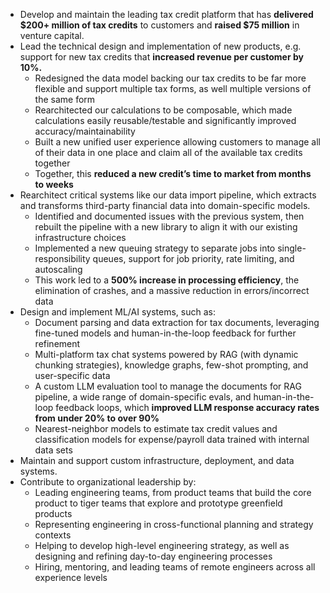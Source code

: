 - Develop and maintain the leading tax credit platform that has **delivered $200+ million of tax credits** to customers and **raised $75 million**   in venture capital.
- Lead the technical design and implementation of new products, e.g. support for new tax credits that **increased revenue per customer by 10%.**
  - Redesigned the data model backing our tax credits to be far more flexible and support multiple tax forms, as well multiple versions of the same form
  - Rearchitected our calculations to be composable, which made calculations  easily reusable/testable and significantly improved accuracy/maintainability
  - Built a new unified user experience allowing customers to manage all of their data in one place and claim all of the available tax credits together
  - Together, this **reduced a new credit’s time to market from months to weeks**
- Rearchitect critical systems like our data import pipeline, which extracts and transforms third-party financial data into domain-specific models.
  - Identified and documented issues with the previous system, then rebuilt the pipeline with a new library to align it with our existing infrastructure choices
  - Implemented a new queuing strategy to separate jobs into single-responsibility queues, support for job priority, rate limiting, and autoscaling
  - This work led to a **500% increase in processing efficiency**, the elimination of crashes, and a massive reduction in errors/incorrect data
- Design and implement ML/AI systems, such as:
  - Document parsing and data extraction for tax documents, leveraging fine-tuned models and human-in-the-loop feedback for further refinement
  - Multi-platform tax chat systems powered by RAG (with dynamic chunking strategies), knowledge graphs, few-shot prompting, and user-specific data
  - A custom LLM evaluation tool to manage the documents for RAG pipeline, a wide range of domain-specific evals, and human-in-the-loop feedback loops, which **improved LLM response accuracy rates from under 20% to over 90%**
  - Nearest-neighbor models to estimate tax credit values and classification models for expense/payroll data trained with internal data sets
- Maintain and support custom infrastructure, deployment, and data systems.
- Contribute to organizational leadership by:
  - Leading engineering teams, from product teams that build the core product to tiger teams that explore and prototype greenfield products
  - Representing engineering in cross-functional planning and strategy contexts
  - Helping to develop high-level engineering strategy, as well as designing and refining day-to-day engineering processes
  - Hiring, mentoring, and leading teams of remote engineers across all experience levels
